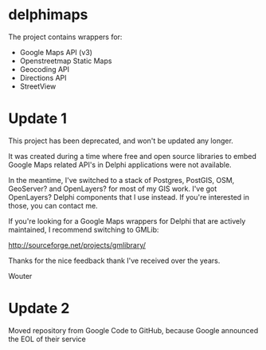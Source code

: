# delphimaps

The project contains wrappers for:

- Google Maps API (v3)
- Openstreetmap Static Maps
- Geocoding API
- Directions API
- StreetView

Update 1
======


This project has been deprecated, and won't be updated any longer.

It was created during a time where free and open source libraries to embed Google Maps related API's in Delphi applications were not available.

In the meantime, I've switched to a stack of Postgres, PostGIS, OSM, GeoServer? and OpenLayers? for most of my GIS work. I've got OpenLayers? Delphi components that I use instead. If you're interested in those, you can contact me.

If you're looking for a Google Maps wrappers for Delphi that are actively maintained, I recommend switching to GMLib:

http://sourceforge.net/projects/gmlibrary/

Thanks for the nice feedback thank I've received over the years.

Wouter

Update 2
======

Moved repository from Google Code to GitHub, because Google announced the EOL of their service
